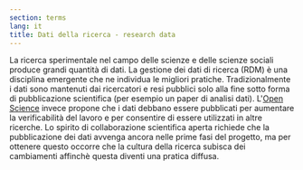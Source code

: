```yaml
---
section: terms
lang: it
title: Dati della ricerca - research data
---
```


La ricerca sperimentale nel campo delle scienze e delle scienze sociali produce grandi quantità di dati. La gestione dei dati di ricerca (RDM) è una disciplina emergente che ne individua le migliori pratiche. Tradizionalmente i dati sono mantenuti dai ricercatori e resi pubblici solo alla fine sotto forma di pubblicazione scientifica (per esempio un paper di analisi dati). L'[Open Science](../open-science/) invece propone che i dati debbano essere pubblicati per aumentare la verificabilità del lavoro e per consentire di essere utilizzati in altre ricerche. Lo spirito di collaborazione scientifica aperta richiede che la pubblicazione dei dati avvenga ancora nelle prime fasi del progetto, ma per ottenere questo occorre che la cultura della ricerca subisca dei cambiamenti affinchè questa diventi una pratica diffusa.
